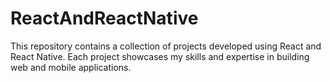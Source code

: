 # ReactAndReactNative
This repository contains a collection of projects developed using React and React Native. Each project showcases my skills and expertise in building web and mobile applications. 
